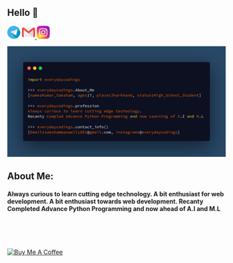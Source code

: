 ## Hello 🙏
<!--
[![](images/telegram(1).png)](https://www.instagram.com/everydaycodings)
![](images/gmail.png)
[![](images/instagram-sketched.png)](https://t.me/ayushkumar_25)
-->
<p><a href="https://t.me/everydaycodings1" target="_black"><img src="images/telegram(1).png " alt="image view error"width="30" height="30"></a>
<a href="sakshammaxwell1891@gmail.com" target="_black"><img src="images/gmail.png " alt="image view error"width="30" height="30"> </a>
<a href="https://instagram.com/everydaycodings" target="_black"><img src="images/instagram-sketched.png" "width="30" height="30"></a></p>

![](https://github.com/everydaycodings/everydaycodings/blob/master/aboutMe.png)

## About Me:
#### Always curious to learn cutting edge technology. A bit enthusiast for web development. A bit enthusiast towards web development. Recanty Completed Advance Python Programming and now ahead of A.I and M.L
<br> <br> <br>  

<a href="https://www.buymeacoffee.com/everydaycodings" target="_blank"><img src="https://cdn.buymeacoffee.com/buttons/lato-orange.png" alt="Buy Me A Coffee" style="height: 51px !important;width: 80px !important;" ></a>
